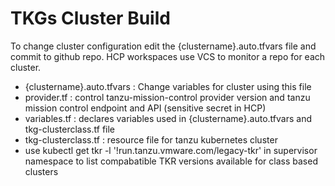 # TKGs Cluster Build

To change cluster configuration edit the {clustername}.auto.tfvars file and commit to github repo.  HCP workspaces use VCS to monitor a repo for each cluster.

- {clustername}.auto.tfvars :  Change variables for cluster using this file
- provider.tf : control tanzu-mission-control provider version and tanzu mission control endpoint and API (sensitive secret in HCP)
- variables.tf : declares variables used in {clustername}.auto.tfvars and tkg-clusterclass.tf file
- tkg-clusterclass.tf : resource file for tanzu kubernetes cluster
- use kubectl get tkr -l '!run.tanzu.vmware.com/legacy-tkr' in supervisor namespace to list compabatible TKR versions available for class based clusters

